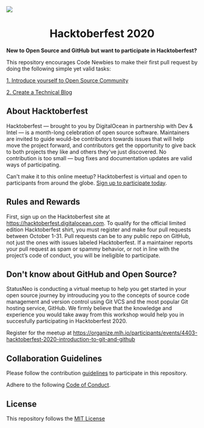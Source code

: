 <img src="img/cover.png">

<h1 align="center">Hacktoberfest 2020</h1>

**New to Open Source and GitHub but want to participate in Hacktoberfest?**

This repository encourages Code Newbies to make their first pull request by doing the following simple yet valid tasks:

[1. Introduce yourself to Open Source Community](intro/)

[2. Create a Technical Blog](blogs/)

## About Hacktoberfest

Hacktoberfest — brought to you by DigitalOcean in partnership with Dev & Intel — is a month-long celebration of open source software. Maintainers are invited to guide would-be contributors towards issues that will help move the project forward, and contributors get the opportunity to give back to both projects they like and others they've just discovered. No contribution is too small — bug fixes and documentation updates are valid ways of participating.

Can't make it to this online meetup? Hacktoberfest is virtual and open to participants from around the globe. [Sign up to participate today](https://hacktoberfest.digitalocean.com).

## Rules and Rewards

First, sign up on the Hacktoberfest site at https://hacktoberfest.digitalocean.com. To qualify for the official limited edition Hacktoberfest shirt, you must register and make four pull requests between October 1-31. Pull requests can be to any public repo on GitHub, not just the ones with issues labeled Hacktoberfest. If a maintainer reports your pull request as spam or spammy behavior, or not in line with the project’s code of conduct, you will be ineligible to participate.

## Don't know about GitHub and Open Source?

StatusNeo is conducting a virtual meetup to help you get started in your open source journey by introuducing you to the concepts of source code management and version control using Git VCS and the most popular Git hosting service, GitHub.
We firmly believe that the knowledge and experience you would take away from this workshop would help you in succesfully participating in Hacktoberfest 2020.

Register for the meetup at https://organize.mlh.io/participants/events/4403-hacktoberfest-2020-introduction-to-git-and-github

## Collaboration Guidelines

Please follow the contribution [guidelines](docs/CONTRIBUTING.md) to participate in this repository.

Adhere to the following [Code of Conduct](docs/CODE_OF_CONDUCT.md).

## License

This repository follows the [MIT License](LICENSE)



